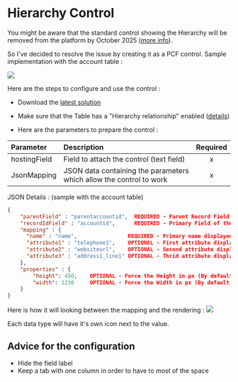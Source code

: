 # Hierarchy Control

You might be aware that the standard control showing the Hierarchy will be removed from the platform by October 2025 ([more info](https://learn.microsoft.com/en-us/power-platform/important-changes-coming#hierarchy-control-in-model-driven-apps-is-deprecated)).

So I've decided to resolve the issue by creating it as a PCF control.
Sample implementation with the account table :

![](https://carfupstorage.blob.core.windows.net/sharex/2025_02_06_11-07-35_msedge.png)

Here are the steps to configure and use the control :

- Download the [latest solution](https://github.com/carfup/PCF_HierarchyControl/releases)

- Make sure that the Table has a "Hierarchy relationship" enabled ([details](https://learn.microsoft.com/en-us/power-apps/maker/data-platform/define-query-hierarchical-data#define-hierarchical-data))

- Here are the parameters to prepare the control :

| Parameter    | Description                                                         | Required |
| :----------- | :------------------------------------------------------------------ | :------: |
| hostingField | Field to attach the control (text field)                            |    x     |
| JsonMapping  | JSON data containing the parameters which allow the control to work |    x     |

JSON Details : (sample with the account table)

```json
{
	"parentField" : "parentaccountid",  REQUIRED - Parent Record Field Link to the same Account Table (with the Hierarchy relationship enabled)
	"recordIdField" : "accountid",      REQUIRED - Primary Field of the Account table
	"mapping" : {
      "name" : "name",                REQUIRED - Primary name displayed in the card
      "attribute1" : "telephone1",    OPTIONAL - First attribute displayed in the card
      "attribute2" : "websiteurl",    OPTIONAL - Second attribute displayed in the card
      "attribute3" : "address1_line1" OPTIONAL - Thrid attribute displayed in the card
    },
	"properties" : {
		"height": 450,    OPTIONAL - Force the Height in px (By default use the height available)
		"width": 1230     OPTIONAL - Force the Width in px (By default use the full width available)
	}
}
```

Here is how it will looking between the mapping and the rendering :
![](https://carfupstorage.blob.core.windows.net/sharex/2025_02_10_17-04-01_POWERPNT.png)

Each data type will have it's own icon next to the value.

## Advice for the configuration

- Hide the field label
- Keep a tab with one column in order to have to most of the space
